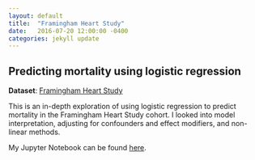 ```yaml
---
layout: default
title:  "Framingham Heart Study"
date:   2016-07-20 12:00:00 -0400
categories: jekyll update
---
```


<h2> Predicting mortality using logistic regression </h2>

**Dataset**: [Framingham Heart Study](https://sleepdata.org/datasets/shhs)

This is an in-depth exploration of using logistic regression to predict mortality in the Framingham Heart Study cohort. I looked into model interpretation, adjusting for confounders and effect modifiers, and non-linear methods.

My Jupyter Notebook can be found [here](https://github.com/katwang/BST234Project/blob/master/BST234_SKAT.ipynb).